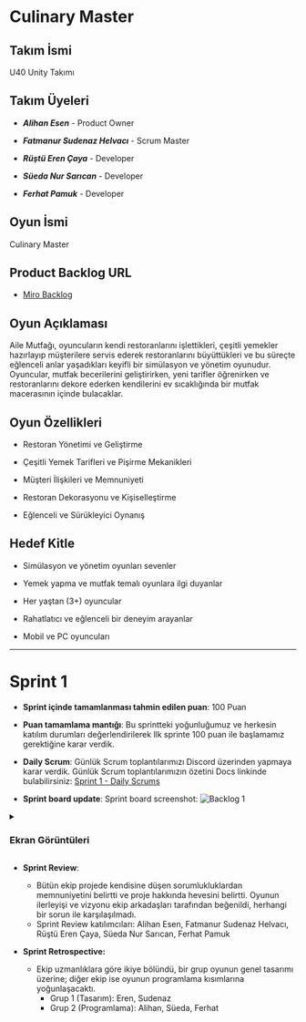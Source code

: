 # Culinary Master

## Takım İsmi

U40 Unity Takımı

## Takım Üyeleri

* ***Alihan Esen*** - Product Owner

* ***Fatmanur Sudenaz Helvacı*** - Scrum Master

* ***Rüştü Eren Çaya*** - Developer

* ***Süeda Nur Sarıcan*** - Developer

* ***Ferhat Pamuk*** - Developer

## Oyun İsmi

Culinary Master

## Product Backlog URL
- [Miro Backlog](https://miro.com/welcomeonboard/WFJIbk96L3c4OGRuWmp1QXdmeWl6dTlleXNOUENBWjY2YzU5amszaUVMREZtYzlwbHFDQ1NPZ1ljanFncmRzSXBNMzU5a24zclYweVdYdDJTTWU5eVRNUUZIK3NMT2g1MTNmQWJLSjFzVEpmNWp0dTI3dXBwYlNvVjJ5WjJTY0FQdGo1ZEV3bUdPQWRZUHQzSGl6V2NBPT0hdjE=?share_link_id=270457716585)

## Oyun Açıklaması

Aile Mutfağı, oyuncuların kendi restoranlarını işlettikleri, çeşitli yemekler hazırlayıp müşterilere servis ederek restoranlarını büyüttükleri ve bu süreçte eğlenceli anlar yaşadıkları keyifli bir simülasyon ve yönetim oyunudur. Oyuncular, mutfak becerilerini geliştirirken, yeni tarifler öğrenirken ve restoranlarını dekore ederken kendilerini ev sıcaklığında bir mutfak macerasının içinde bulacaklar.

## Oyun Özellikleri

* Restoran Yönetimi ve Geliştirme

* Çeşitli Yemek Tarifleri ve Pişirme Mekanikleri

* Müşteri İlişkileri ve Memnuniyeti

* Restoran Dekorasyonu ve Kişiselleştirme

* Eğlenceli ve Sürükleyici Oynanış

## Hedef Kitle

* Simülasyon ve yönetim oyunları sevenler

* Yemek yapma ve mutfak temalı oyunlara ilgi duyanlar

* Her yaştan (3+) oyuncular

* Rahatlatıcı ve eğlenceli bir deneyim arayanlar

* Mobil ve PC oyuncuları

---

# Sprint 1

- **Sprint içinde tamamlanması tahmin edilen puan**: 100 Puan

- **Puan tamamlama mantığı**: Bu sprintteki yoğunluğumuz ve herkesin katılım durumları değerlendirilerek llk sprinte 100 puan ile başlamamız gerektiğine karar verdik.

- **Daily Scrum**: Günlük Scrum toplantılarımızı Discord üzerinden yapmaya karar verdik. Günlük Scrum toplantılarımızın özetini Docs linkinde bulabilirsiniz: [Sprint 1 - Daily Scrums](https://docs.google.com/document/d/1dmeMon_664vLSAqMdl2b3_5ERpEGoeURvYLJVHWIcCg/edit?usp=sharing)

- **Sprint board update**: Sprint board screenshot: 
![Backlog 1](RepoFiles/images/Sprint1_SprintBoard.jpg) 

<details> <summary><h3>Ekran Görüntüleri</h3></summary>
  
  ![Screenshot 1](RepoFiles/images/tava_model.png)
  ![Screenshot 2](RepoFiles/images/simple_burger_cropped.png) 
  ![Screenshot 3](RepoFiles/images/Recepie_Panel_UI.png)
  ![Screenshot 4](RepoFiles/images/character_sketch.jpg)

  </details>

- **Sprint Review**: 
  - Bütün ekip projede kendisine düşen sorumlukluklardan memnuniyetini belirtti ve proje hakkında hevesini belirtti. Oyunun ilerleyişi ve vizyonu ekip arkadaşları tarafından beğenildi, herhangi bir sorun ile karşılaşılmadı.
  - Sprint Review katılımcıları: Alihan Esen, Fatmanur Sudenaz Helvacı, Rüştü Eren Çaya, Süeda Nur Sarıcan, Ferhat Pamuk

- **Sprint Retrospective:** 
  - Ekip uzmanlıklara göre ikiye bölündü, bir grup oyunun genel tasarımı üzerine; diğer ekip ise oyunun programlama kısımlarına yoğunlaşacaktı.
    - Grup 1 (Tasarım): Eren, Sudenaz
    - Grup 2 (Programlama): Alihan, Süeda, Ferhat
